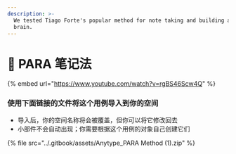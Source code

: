 ```yaml
---
description: >-
  We tested Tiago Forte's popular method for note taking and building a second
  brain.
---
```


# 🧠 PARA 笔记法

{% embed url="https://www.youtube.com/watch?v=rgBS46Scw4Q" %}

### 使用下面链接的文件将这个用例导入到你的空间

* 导入后，你的空间名称将会被覆盖，但你可以将它修改回去
* 小部件不会自动出现；你需要根据这个用例的对象自己创建它们

{% file src="../.gitbook/assets/Anytype_PARA Method (1).zip" %}
